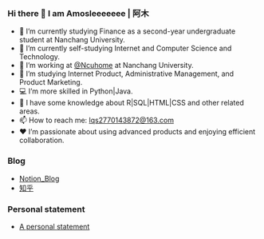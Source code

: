 ### Hi there 👋  I am Amosleeeeeee | 阿木

<!--
**amucuisile/amucuisile** is a ✨ _special_ ✨ repository because its `README.md` (this file) appears on your GitHub profile.

Here are some ideas to get you started:
-->
- 🔭 I’m currently studying Finance as a second-year undergraduate student at Nanchang University.
- 🌱 I’m currently self-studying Internet and Computer Science and Technology.
- 👯 I’m working at <a href="https://github.com/ncuhome">@Ncuhome</a> at Nanchang University.
- 🤔 I’m studying Internet Product, Administrative Management, and Product Marketing.
- 💻 I’m more skilled in Python|Java.
- 🎨 I have some knowledge about R|SQL|HTML|CSS and other related areas.
- 📫 How to reach me: lqs2770143872@163.com
- ❤️ I’m passionate about using advanced products and enjoying efficient collaboration.

### Blog
- <a href="[https://amuleee.notion.site/amuleee/Amos-s-blog-2113f1a152e14ccbb917631aa054592b]">Notion_Blog</a>
- <a href="[zhihu.com/people/hui-yi-69-71-7]">知乎</a>

### Personal statement
- <a href="[h5yc6798f4.feishu.cn/docx/VC1mdY5C3o4cgCxm0C8c4iSGnfd]">A personal statement</a>
